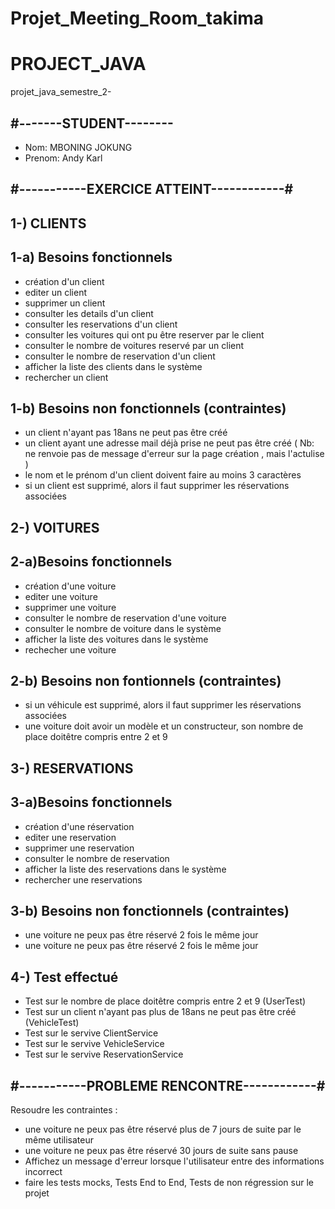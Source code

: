 # Projet_Meeting_Room_takima
# PROJECT_JAVA
projet_java_semestre_2-

#-------STUDENT-------- 
---

- Nom: MBONING JOKUNG
- Prenom: Andy Karl


#-----------EXERCICE ATTEINT------------#
---
1-) CLIENTS
---
1-a) Besoins fonctionnels
---
- création d'un client
- editer un client
- supprimer un client
- consulter les details d'un client 
- consulter les reservations d'un client
- consulter les voitures qui ont pu être reserver par le client
- consulter le nombre de voitures reservé par un client
- consulter le nombre de reservation d'un client
- afficher la liste des clients dans le système
- rechercher un client

1-b) Besoins non fonctionnels (contraintes)
---
- un client n'ayant pas 18ans ne peut pas être créé
- un client ayant une adresse mail déjà prise ne peut pas être créé ( Nb: ne renvoie pas de message d'erreur sur la page création , mais l'actulise )
- le nom et le prénom d'un client doivent faire au moins 3 caractères
- si un client est supprimé, alors il faut supprimer les 
réservations associées

2-) VOITURES
---
2-a)Besoins fonctionnels 
---
- création d'une voiture
- editer une voiture
- supprimer une voiture
- consulter le nombre de reservation d'une voiture
- consulter le nombre de voiture dans le système
- afficher la liste des voitures dans le système
- rechecher une voiture

2-b) Besoins non fontionnels (contraintes)
---
- si un véhicule est supprimé, alors il faut supprimer les réservations associées
- une voiture doit avoir un modèle et un constructeur, son nombre de place doitêtre compris entre 2 et 9

3-) RESERVATIONS
---

3-a)Besoins fonctionnels
---
- création d'une réservation
- editer une reservation
- supprimer une reservation
- consulter le nombre de reservation 
- afficher la liste des reservations dans le système
- rechercher une reservations

3-b) Besoins non fonctionnels (contraintes)
---
- une voiture ne peux pas être réservé 2 fois le même jour
- une voiture ne peux pas être réservé 2 fois le même jour

4-) Test effectué
---
- Test sur le nombre de place doitêtre compris entre 2 et 9 (UserTest)
- Test sur un client n'ayant pas plus de 18ans ne peut pas être créé (VehicleTest)
- Test sur le servive ClientService
- Test sur le servive VehicleService
- Test sur le servive ReservationService

#-----------PROBLEME RENCONTRE------------#
---
Resoudre les contraintes :

- une voiture ne peux pas être réservé plus de 7 jours de suite par le même 
utilisateur
- une voiture ne peux pas être réservé 30 jours de suite sans pause
- Affichez un message d'erreur lorsque l'utilisateur entre des informations incorrect
- faire les tests mocks, Tests End to End, Tests de non régression sur le projet 
